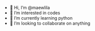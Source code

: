 - 👋 Hi, I’m @maewlila
- 👀 I’m interested in codes
- 🌱 I’m currently learning python
- 💞️ I’m looking to collaborate on anything

<!---
maewlila/maewlila is a ✨ special ✨ repository because its `README.md` (this file) appears on your GitHub profile.
You can click the Preview link to take a look at your changes.
--->
